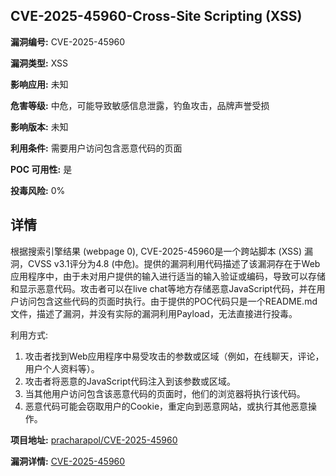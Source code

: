 ## CVE-2025-45960-Cross-Site Scripting (XSS)

**漏洞编号:** CVE-2025-45960

**漏洞类型:** XSS

**影响应用:** 未知

**危害等级:** 中危，可能导致敏感信息泄露，钓鱼攻击，品牌声誉受损

**影响版本:** 未知

**利用条件:** 需要用户访问包含恶意代码的页面

**POC 可用性:** 是

**投毒风险:** 0%

## 详情

根据搜索引擎结果 (webpage 0), CVE-2025-45960是一个跨站脚本 (XSS) 漏洞，CVSS v3.1评分为4.8 (中危)。提供的漏洞利用代码描述了该漏洞存在于Web应用程序中，由于未对用户提供的输入进行适当的输入验证或编码，导致可以存储和显示恶意代码。攻击者可以在live chat等地方存储恶意JavaScript代码，并在用户访问包含这些代码的页面时执行。由于提供的POC代码只是一个README.md文件，描述了漏洞，并没有实际的漏洞利用Payload，无法直接进行投毒。

利用方式: 
1. 攻击者找到Web应用程序中易受攻击的参数或区域（例如，在线聊天，评论，用户个人资料等）。
2. 攻击者将恶意的JavaScript代码注入到该参数或区域。
3. 当其他用户访问包含该恶意代码的页面时，他们的浏览器将执行该代码。
4. 恶意代码可能会窃取用户的Cookie，重定向到恶意网站，或执行其他恶意操作。

**项目地址:** [pracharapol/CVE-2025-45960](https://github.com/pracharapol/CVE-2025-45960)

**漏洞详情:** [CVE-2025-45960](https://nvd.nist.gov/vuln/detail/CVE-2025-45960)